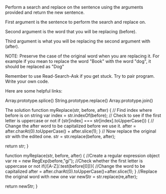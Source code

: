 Perform a search and replace on the sentence using the arguments provided and return the new sentence.

First argument is the sentence to perform the search and replace on.

Second argument is the word that you will be replacing (before).

Third argument is what you will be replacing the second argument with (after).

NOTE: Preserve the case of the original word when you are replacing it. For example if you mean to replace the word "Book" with the word "dog", it should be replaced as "Dog"

Remember to use Read-Search-Ask if you get stuck. Try to pair program. Write your own code.

Here are some helpful links:

Array.prototype.splice()
String.prototype.replace()
Array.prototype.join()

The solution
function myReplace(str, before, after) {
  // Find index where before is on string
  var index = str.indexOf(before);
  // Check to see if the first letter is uppercase or not
  if (str[index] === str[index].toUpperCase()) {
    // Change the after word to be capitalized before we use it.
    after = after.charAt(0).toUpperCase() + after.slice(1);
  }
  // Now replace the original str with the edited one.
  str = str.replace(before, after);

  return str;
}

function myReplace(str, before, after) {
//Create a regular expression object
  var re = new RegExp(before,"gi");
//Check whether the first letter is uppercase or not
  if(/[A-Z]/.test(before[0])){
  //Change the word to be capitalized
    after = after.charAt(0).toUpperCase()+after.slice(1);
     }
     //Replace the original word with new one
  var  newStr =  str.replace(re,after);

 return newStr;
}
